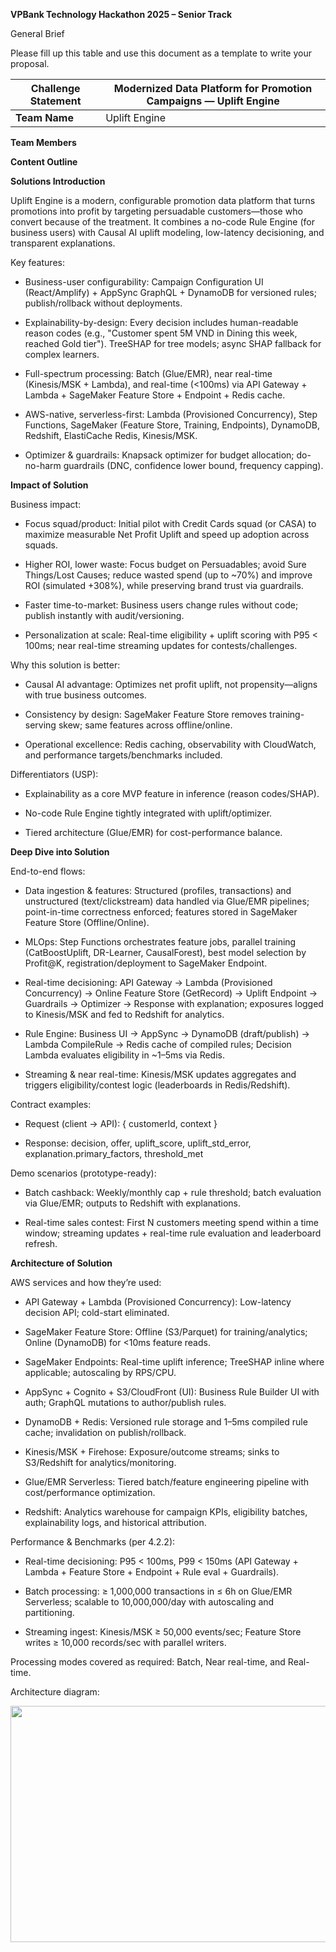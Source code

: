 **VPBank Technology Hackathon 2025 – Senior Track**

General Brief

Please fill up this table and use this document as a template to write
your proposal.

| **Challenge Statement** | Modernized Data Platform for Promotion Campaigns — Uplift Engine |
|----|----|
| **Team Name** | Uplift Engine |

**Team Members**

**Content Outline**

**Solutions Introduction**

Uplift Engine is a modern, configurable promotion data platform that
turns promotions into profit by targeting persuadable customers—those
who convert because of the treatment. It combines a no-code Rule Engine
(for business users) with Causal AI uplift modeling, low-latency
decisioning, and transparent explanations.

Key features:

- Business-user configurability: Campaign Configuration UI
  (React/Amplify) + AppSync GraphQL + DynamoDB for versioned rules;
  publish/rollback without deployments.

- Explainability-by-design: Every decision includes human-readable
  reason codes (e.g., "Customer spent 5M VND in Dining this week,
  reached Gold tier"). TreeSHAP for tree models; async SHAP fallback for
  complex learners.

- Full-spectrum processing: Batch (Glue/EMR), near real-time
  (Kinesis/MSK + Lambda), and real-time (\<100ms) via API Gateway +
  Lambda + SageMaker Feature Store + Endpoint + Redis cache.

- AWS-native, serverless-first: Lambda (Provisioned Concurrency), Step
  Functions, SageMaker (Feature Store, Training, Endpoints), DynamoDB,
  Redshift, ElastiCache Redis, Kinesis/MSK.

- Optimizer & guardrails: Knapsack optimizer for budget allocation;
  do-no-harm guardrails (DNC, confidence lower bound, frequency
  capping).

**Impact of Solution**

Business impact:

- Focus squad/product: Initial pilot with Credit Cards squad (or CASA)
  to maximize measurable Net Profit Uplift and speed up adoption across
  squads.

- Higher ROI, lower waste: Focus budget on Persuadables; avoid Sure
  Things/Lost Causes; reduce wasted spend (up to ~70%) and improve ROI
  (simulated +308%), while preserving brand trust via guardrails.

- Faster time-to-market: Business users change rules without code;
  publish instantly with audit/versioning.

- Personalization at scale: Real-time eligibility + uplift scoring with
  P95 \< 100ms; near real-time streaming updates for
  contests/challenges.

Why this solution is better:

- Causal AI advantage: Optimizes net profit uplift, not
  propensity—aligns with true business outcomes.

- Consistency by design: SageMaker Feature Store removes
  training-serving skew; same features across offline/online.

- Operational excellence: Redis caching, observability with CloudWatch,
  and performance targets/benchmarks included.

Differentiators (USP):

- Explainability as a core MVP feature in inference (reason codes/SHAP).

- No-code Rule Engine tightly integrated with uplift/optimizer.

- Tiered architecture (Glue/EMR) for cost-performance balance.

**Deep Dive into Solution**

End-to-end flows:

- Data ingestion & features: Structured (profiles, transactions) and
  unstructured (text/clickstream) data handled via Glue/EMR pipelines;
  point-in-time correctness enforced; features stored in SageMaker
  Feature Store (Offline/Online).

- MLOps: Step Functions orchestrates feature jobs, parallel training
  (CatBoostUplift, DR-Learner, CausalForest), best model selection by
  Profit@K, registration/deployment to SageMaker Endpoint.

- Real-time decisioning: API Gateway → Lambda (Provisioned Concurrency)
  → Online Feature Store (GetRecord) → Uplift Endpoint → Guardrails →
  Optimizer → Response with explanation; exposures logged to Kinesis/MSK
  and fed to Redshift for analytics.

- Rule Engine: Business UI → AppSync → DynamoDB (draft/publish) → Lambda
  CompileRule → Redis cache of compiled rules; Decision Lambda evaluates
  eligibility in ~1–5ms via Redis.

- Streaming & near real-time: Kinesis/MSK updates aggregates and
  triggers eligibility/contest logic (leaderboards in Redis/Redshift).

Contract examples:

- Request (client → API): { customerId, context }

- Response: decision, offer, uplift_score, uplift_std_error,
  explanation.primary_factors, threshold_met

Demo scenarios (prototype-ready):

- Batch cashback: Weekly/monthly cap + rule threshold; batch evaluation
  via Glue/EMR; outputs to Redshift with explanations.

- Real-time sales contest: First N customers meeting spend within a time
  window; streaming updates + real-time rule evaluation and leaderboard
  refresh.

**Architecture of Solution**

AWS services and how they’re used:

- API Gateway + Lambda (Provisioned Concurrency): Low-latency decision
  API; cold-start eliminated.

- SageMaker Feature Store: Offline (S3/Parquet) for training/analytics;
  Online (DynamoDB) for \<10ms feature reads.

- SageMaker Endpoints: Real-time uplift inference; TreeSHAP inline where
  applicable; autoscaling by RPS/CPU.

- AppSync + Cognito + S3/CloudFront (UI): Business Rule Builder UI with
  auth; GraphQL mutations to author/publish rules.

- DynamoDB + Redis: Versioned rule storage and 1–5ms compiled rule
  cache; invalidation on publish/rollback.

- Kinesis/MSK + Firehose: Exposure/outcome streams; sinks to S3/Redshift
  for analytics/monitoring.

- Glue/EMR Serverless: Tiered batch/feature engineering pipeline with
  cost/performance optimization.

- Redshift: Analytics warehouse for campaign KPIs, eligibility batches,
  explainability logs, and historical attribution.

Performance & Benchmarks (per 4.2.2):

- Real-time decisioning: P95 \< 100ms, P99 \< 150ms (API Gateway +
  Lambda + Feature Store + Endpoint + Rule eval + Guardrails).

- Batch processing: ≥ 1,000,000 transactions in ≤ 6h on Glue/EMR
  Serverless; scalable to 10,000,000/day with autoscaling and
  partitioning.

- Streaming ingest: Kinesis/MSK ≥ 50,000 events/sec; Feature Store
  writes ≥ 10,000 records/sec with parallel writers.

Processing modes covered as required: Batch, Near real-time, and
Real-time.

Architecture diagram:

<img src="media/rId21.png" style="width:10in;height:3.93308in" />
